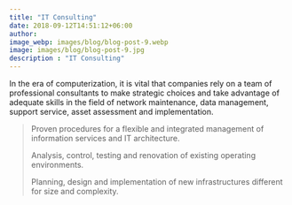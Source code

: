 ```yaml
---
title: "IT Consulting"
date: 2018-09-12T14:51:12+06:00
author:
image_webp: images/blog/blog-post-9.webp
image: images/blog/blog-post-9.jpg
description : "IT Consulting"
---
```


In the era of computerization, it is vital that companies rely on a team of professional consultants to make strategic choices and take advantage of adequate skills in the field of network maintenance, data management, support service, asset assessment and implementation.

> Proven procedures for a flexible and integrated management of information services and IT architecture.
> 
> Analysis, control, testing and renovation of existing operating environments.
> 
> Planning, design and implementation of new infrastructures different for size and complexity.
